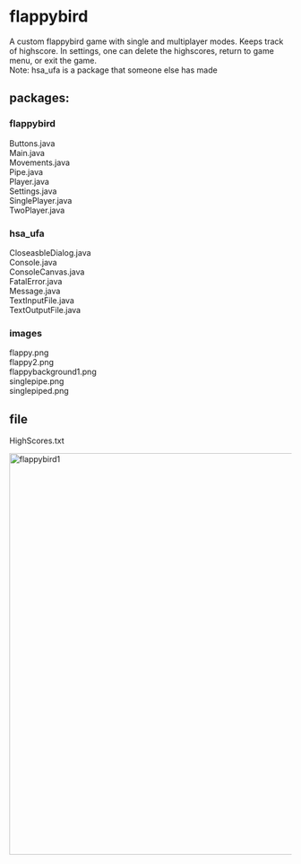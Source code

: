 # flappybird
A custom flappybird game with single and multiplayer modes. Keeps track of highscore. In settings, one can delete the highscores, return to game menu, or exit the game.  
Note: hsa_ufa is a package that someone else has made

## packages:  

### flappybird  
Buttons.java  
Main.java  
Movements.java  
Pipe.java  
Player.java  
Settings.java  
SinglePlayer.java  
TwoPlayer.java  

### hsa_ufa  
CloseasbleDialog.java  
Console.java  
ConsoleCanvas.java  
FatalError.java  
Message.java  
TextInputFile.java  
TextOutputFile.java  

### images  
flappy.png  
flappy2.png  
flappybackground1.png  
singlepipe.png  
singlepiped.png  

## file  
HighScores.txt



<img width="716" alt="flappybird1" src="https://user-images.githubusercontent.com/61102300/181346798-b615453f-f104-49d1-91b6-ca483081f4c0.png">
